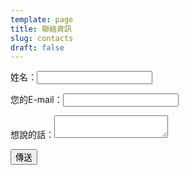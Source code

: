 ```yaml
---
template: page
title: 聯絡資訊
slug: contacts
draft: false
---
```

 <form name="Contact Form" method="POST" data-netlify-recaptcha="true" data-netlify="true" action="/pages/success">
<div netlify-recaptcha></div>
  <p>
    <label>姓名：<input type="text" name="name" /></label>   
  </p>
  <p>
    <label>您的E-mail：<input type="email" name="email" /></label>
  </p>
    <label>想說的話：<textarea name="message"></textarea></label>
  </p>
  <p>
    <button type="submit">傳送</button>
  </p>
</form>